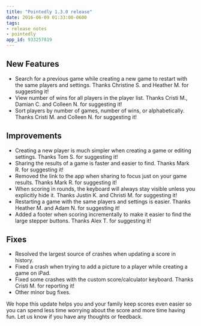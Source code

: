 ```yaml
---
title: "Pointedly 1.3.0 release"
date: 2016-06-09 01:33:00-0600
tags:
- release notes
- pointedly
app_id: 933257819
---
```


## New Features
- Search for a previous game while creating a new game to restart with the same players and settings. Thanks Christine S. and Heather M. for suggesting it!
- View number of wins for all players in the player list. Thanks Cristi M., Damian C. and Colleen N. for suggesting it!
- Sort players by number of games, number of wins, or alphabetically. Thanks Cristi M. and Colleen N. for suggesting it!

## Improvements
- Creating a new player is much simpler when creating a game or editing settings. Thanks Tom S. for suggesting it!
- Sharing the results of a game is faster and easier to find. Thanks Mark R. for suggesting it!
- Removed the link to the app when sharing to focus just on your game results. Thanks Mark R. for suggesting it!
- When scoring in rounds, the keyboard will always stay visible unless you explicitly hide it. Thanks Justin K. and Christi M. for suggesting it!
- Restarting a game with the same players and settings is easier. Thanks Heather M. and Adam N. for suggesting it!
- Added a footer when scoring incrementally to make it easier to find the large stepper buttons. Thanks Alex T. for suggesting it!

## Fixes
- Resolved the largest source of crashes when updating a score in history.
- Fixed a crash when trying to add a picture to a player while creating a game on iPad.
- Fixed some crashes with the custom score/calculator keyboard. Thanks Cristi M. for reporting it!
- Other minor bug fixes.

We hope this update helps you and your family keep scores even easier so you can spend less time worrying about the score and more time having fun. Let us know if you have any thoughts or feedback.
